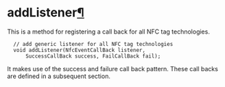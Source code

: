 addListener[¶](#addListener)
============================

This is a method for registering a call back for all NFC tag
technologies.

``` {.webidl .prettyprint}
  // add generic listener for all NFC tag technologies
  void addListener(NfcEventCallBack listener,
      SuccessCallBack success, FailCallBack fail);
```

It makes use of the success and failure call back pattern. These call
backs are defined in a subsequent section.

